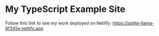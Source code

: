 # My TypeScript Example Site

Follow this link to see my work deployed on Netlify:
https://polite-llama-6f345e.netlify.app
